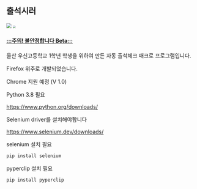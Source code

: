 ## 출석시러

<img src="http://www.woo-shin.hs.kr/files/2020/01/wooshin-h/a1c8457cc3564915a1cab551c7348795/01.gif" style="zoom:80%;" /> <img src="https://w.namu.la/s/fd8e16329f7ddbddb89dd1aedbea7c2e5f9f8dd54190559c6c40bdca55625378e3e3bb0ee76df741b4c4f20b8f9a12e4d15d2372598e2a358f978ea844c308fcb95ac7f206c38c5a00e2b5246eb89d7a1d03a6a9cdc87d26b96cde2612a5b15f" style="zoom:45%;" />

#### <u>:::주의! 불안정합니다 Beta:::</u>

울산 우신고등학교 1학년 학생을 위하여 만든 자동 출석체크 매크로 프로그램입니다.

Firefox 위주로 개발되었습니다.

Chrome 지원 예정 (V 1.0)



Python 3.8 필요

https://www.python.org/downloads/

Selenium driver를 설치해야합니다

https://www.selenium.dev/downloads/

selenium 설치 필요

```powershell
pip install selenium
```

pyperclip 설치 필요

```powershell
pip install pyperclip
```

